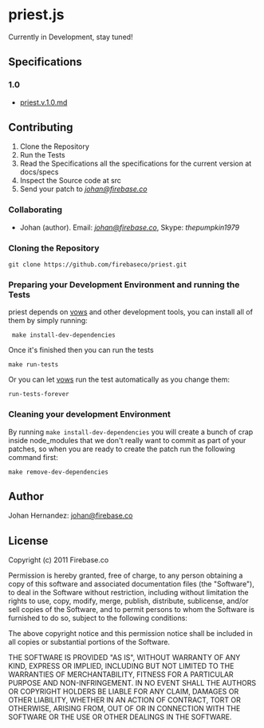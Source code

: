 # priest.js

Currently in Development, stay tuned!

## Specifications

### 1.0

* [priest.v.1.0.md](https://github.com/firebaseco/priest/blob/master/docs/specs/priest.v.1.0.md)


## Contributing

1. Clone the Repository
2. Run the Tests
3. Read the Specifications all the specifications for the current version at docs/specs
4. Inspect the Source code at src
5. Send your patch to *johan@firebase.co*

### Collaborating

* Johan (author). Email: *johan@firebase.co*, Skype: *thepumpkin1979*

### Cloning the Repository

    git clone https://github.com/firebaseco/priest.git

### Preparing your Development Environment and running the Tests

priest depends on [vows](http://vowsjs.org/) and other development tools, you can install all of them by simply running:

     make install-dev-dependencies

Once it's finished then you can run the tests

    make run-tests

Or you can let [vows](http://vowsjs.org/) run the test automatically as you change them:

    run-tests-forever

### Cleaning your development Environment

By running `make install-dev-dependencies` you will create a bunch of crap inside node_modules that we don't really want to commit as part of your patches, so when you are ready to create the patch run the following command first:

    make remove-dev-dependencies


## Author
Johan Hernandez: johan@firebase.co

## License

Copyright (c) 2011 Firebase.co

Permission is hereby granted, free of charge, to any person obtaining a copy
of this software and associated documentation files (the "Software"), to deal
in the Software without restriction, including without limitation the rights
to use, copy, modify, merge, publish, distribute, sublicense, and/or sell
copies of the Software, and to permit persons to whom the Software is
furnished to do so, subject to the following conditions:

The above copyright notice and this permission notice shall be included in
all copies or substantial portions of the Software.

THE SOFTWARE IS PROVIDED "AS IS", WITHOUT WARRANTY OF ANY KIND, EXPRESS OR
IMPLIED, INCLUDING BUT NOT LIMITED TO THE WARRANTIES OF MERCHANTABILITY,
FITNESS FOR A PARTICULAR PURPOSE AND NON-INFRINGEMENT. IN NO EVENT SHALL THE
AUTHORS OR COPYRIGHT HOLDERS BE LIABLE FOR ANY CLAIM, DAMAGES OR OTHER
LIABILITY, WHETHER IN AN ACTION OF CONTRACT, TORT OR OTHERWISE, ARISING FROM,
OUT OF OR IN CONNECTION WITH THE SOFTWARE OR THE USE OR OTHER DEALINGS IN
THE SOFTWARE.
